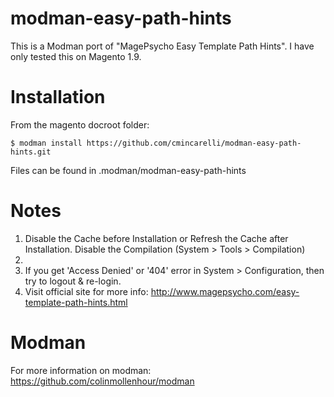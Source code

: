 modman-easy-path-hints
======================

This is a Modman port of "MagePsycho Easy Template Path Hints". I have only tested this on Magento 1.9.


Installation
============

From the magento docroot folder:

```
$ modman install https://github.com/cmincarelli/modman-easy-path-hints.git
```

Files can be found in .modman/modman-easy-path-hints

Notes
=====

1. Disable the Cache before Installation or Refresh the Cache after Installation. Disable the Compilation (System > Tools > Compilation)
2. 
2. If you get 'Access Denied' or '404' error in System > Configuration, then try to logout & re-login.
3. Visit official site for more info: http://www.magepsycho.com/easy-template-path-hints.html

Modman
======

For more information on modman: https://github.com/colinmollenhour/modman